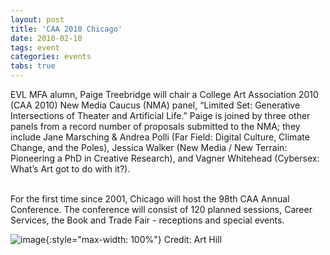 ```yaml
---
layout: post
title: 'CAA 2010 Chicago'
date: 2010-02-10
tags: event
categories: events
tabs: true
---
```


EVL MFA alumn, Paige Treebridge will chair a College Art Association 2010 (CAA 2010) New Media Caucus (NMA) panel, &ldquo;Limited Set: Generative Intersections of Theater and Artificial Life.&rdquo;  Paige is joined by three other panels from a record number of proposals submitted to the NMA; they include Jane Marsching &amp; Andrea Polli (Far Field: Digital Culture, Climate Change, and the Poles), Jessica Walker (New Media / New Terrain: Pioneering a PhD in Creative Research), and Vagner Whitehead (Cybersex: What&rsquo;s Art got to do with it?).<br><br>

For the first time since 2001, Chicago will host the 98th CAA Annual Conference. The conference will consist of 120 planned sessions, Career Services, the Book and Trade Fair - receptions and special events.

![image](https://www.evl.uic.edu/output/originals/chicago.jpg-srcw.jpg){:style="max-width: 100%"}
Credit: Art Hill

